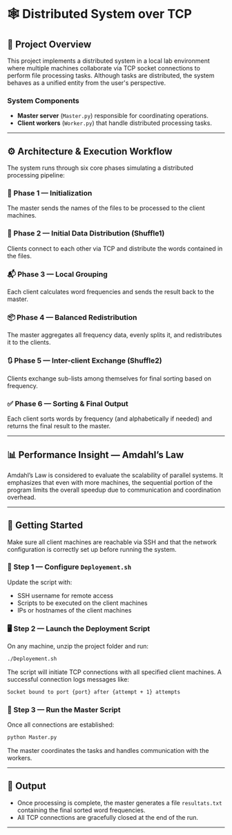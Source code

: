 
# 🕸️ Distributed System over TCP

## 🧠 Project Overview

This project implements a distributed system in a local lab environment where multiple machines collaborate via TCP socket connections to perform file processing tasks. Although tasks are distributed, the system behaves as a unified entity from the user's perspective.

### System Components
- **Master server** (`Master.py`) responsible for coordinating operations.
- **Client workers** (`Worker.py`) that handle distributed processing tasks.

---

## ⚙️ Architecture & Execution Workflow

The system runs through six core phases simulating a distributed processing pipeline:

### 🔁 Phase 1 — Initialization
The master sends the names of the files to be processed to the client machines.

### 🔄 Phase 2 — Initial Data Distribution (Shuffle1)
Clients connect to each other via TCP and distribute the words contained in the files.

### 📬 Phase 3 — Local Grouping
Each client calculates word frequencies and sends the result back to the master.

### 📦 Phase 4 — Balanced Redistribution
The master aggregates all frequency data, evenly splits it, and redistributes it to the clients.

### 🔃 Phase 5 — Inter-client Exchange (Shuffle2)
Clients exchange sub-lists among themselves for final sorting based on frequency.

### ✅ Phase 6 — Sorting & Final Output
Each client sorts words by frequency (and alphabetically if needed) and returns the final result to the master.

---

## 📊 Performance Insight — Amdahl’s Law

Amdahl’s Law is considered to evaluate the scalability of parallel systems. It emphasizes that even with more machines, the sequential portion of the program limits the overall speedup due to communication and coordination overhead.

---

## 🚀 Getting Started

Make sure all client machines are reachable via SSH and that the network configuration is correctly set up before running the system.

### 🔧 Step 1 — Configure `Deployement.sh`
Update the script with:
- SSH username for remote access
- Scripts to be executed on the client machines
- IPs or hostnames of the client machines

### 🖥️ Step 2 — Launch the Deployment Script
On any machine, unzip the project folder and run:
```bash
./Deployement.sh
```
The script will initiate TCP connections with all specified client machines. A successful connection logs messages like:
```bash
Socket bound to port {port} after {attempt + 1} attempts
```

### 🧩 Step 3 — Run the Master Script
Once all connections are established:
```bash
python Master.py
```
The master coordinates the tasks and handles communication with the workers.

---

## 📁 Output

- Once processing is complete, the master generates a file `resultats.txt` containing the final sorted word frequencies.
- All TCP connections are gracefully closed at the end of the run.

---

